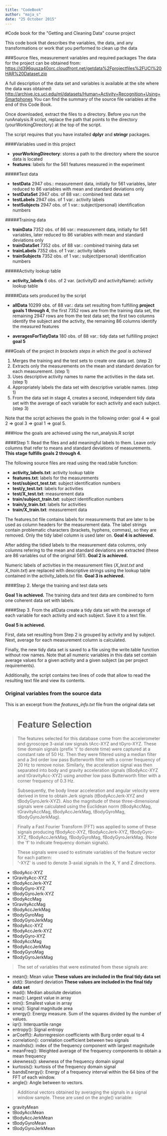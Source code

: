 ```yaml
---
title: "CodeBook"
author: "maja_s"
date: "25 October 2015"
---
```

#Code book for the "Getting and Cleaning Data" course project

This code book that describes the variables, the data, and any transformations or work that you performed to clean up the data

###Source files, measurement variables and required packages
The data for the project can be obtained from:
https://d396qusza40orc.cloudfront.net/getdata%2Fprojectfiles%2FUCI%20HAR%20Dataset.zip

A full description of the data set and variables is available at the site where the data was obtained: 
http://archive.ics.uci.edu/ml/datasets/Human+Activity+Recognition+Using+Smartphones
You can  find the summary of the source file variables at the end of this Code Book.

Once downloaded, extract the files to a directory. Before you run the runAnalysis.R script, replace the path that points to the directory (yourWorkingDirectory) at the top of the script.

The script requires that you have installed **dplyr** and **stringr** packages.

####Variables used in this project
- **yourWorkingDirectory**: stores a path to the directory where the source data is located
- **features**: labels for the 561 features measured in the experiment

#####Test data
- **testData** 2947 obs.: measurement data, initially for 561 variables, later reduced to 86 variables with mean and standard deviations only
- **testDataSet** 2947 obs. of 88 var.: combined test data set 
- **testLabels** 2947 obs. of 1 var.: activity labels
- **testSubjects** 2947 obs. of 1 var.: subject(personal) identification numbers

#####Training data
- **trainData** 7352 obs. of 86 var.: measurement data, initially for 561 variables, later reduced to 86 variables with mean and standard deviations only
- **trainDataSet** 7352 obs. of 88 var.: combined training data set
- **trainLabels** 7352 obs. of 1 var.: activity labels
- **trainSubjects** 7352 obs. of 1 var.: subject(personal) identification numbers

#####Activity lookup table
- **activity_labels** 6 obs. of 2 var. (activityID and activityName): activity lookup table

#####Data sets produced by the script
- **allData** 10299 obs. of 88 var.: data set resulting from fulfilling **project goals 1 through 4**, the first 7352 rows are from the training data set, the remaining 2947 rows are from the test data set; the first two columns identify the subject and the activity, the remaining 86 columns identify the measured features

- **averagesForTidyData** 180 obs. of 88 var.: tidy data set fulfilling project **goal 5**

###Goals of the project 
*In brackets steps in which the goal is achieved*
1. Merges the training and the test sets to create one data set. (step 2)
2. Extracts only the measurements on the mean and standard deviation for each measurement. (step 1)
3. Uses descriptive activity names to name the activities in the data set.  (step 1)
4. Appropriately labels the data set with descriptive variable names.  (step 1)
5. From the data set in stage 4, creates a second, independent tidy data set with the average of each variable for each activity and each subject.  (step 3)

Note that the script achieves the goals in the following order: goal 4 => goal 2 => goal 3 => goal 1 => goal 5.

###How the goals are achieved using the run_analysis.R script

####Step 1: Read the files and add meaningful labels to them. Leave only columns that refer to means and standard deviations of measurements.
**This stage fulfills goals 2 through 4.**

The following source files are read using the read.table function:

- **activity_labels.txt**: activity lookup table
- **features.txt**: labels for the measurements
- **test/subject_test.txt**: subject identification numbers
- **test/y_test.txt**: labels for activities
- **test/X_test.txt**: measurement data
- **train/subject_train.txt**: subject identification numbers
- **train/y_train.txt**: labels for activities
- **train/X_train.txt**: measurement data

The features.txt file contains labels for measurements that are later to be used as column headers for the measurement data. The label strings contain problematic characters (brackets, hyphens, commas), so they are removed. Only the tidy label column is used later on. **Goal 4 is achieved.**

After adding the tidied labels to the measurement data columns, only columns refering to the mean and standard deviations are extracted (these are 86 variables out of the original 561). **Goal 2 is achieved.**

Numeric labels of activities in the measurement files (*X_test.txt* and *X_train.txt*) are replaced with descriptive strings using the lookup table contained in the activity_labels.txt file. **Goal 3 is achieved.**

####Step 2. Merge the training and test data sets

**Goal 1 is achieved.**
The training data and test data are combined to form one coherent data set with labels. 

####Step 3. From the allData create a tidy data set with the average of each variable for each activity and each subject. Save it to a text file. 

**Goal 5 is achieved.**

First, data set resulting from Step 2 is grouped by activity and by subject. Next, average for each measurement column is calculated.

Finally, the new tidy data set is saved to a file using the write.table function without row names. Note that all numeric variables in this data set contain average values for a given activity and a given subject (as per project requirements).

Additionally, the script contains two lines of code that allow to read the resulting text file and view its contents.

### Original variables from the source data
This is an excerpt from the *features_info.txt* file from the original data set

> Feature Selection 
> =================

> The features selected for this database come from the accelerometer and gyroscope 3-axial raw signals tAcc-XYZ and tGyro-XYZ. These time domain signals (prefix 't' to denote time) were captured at a constant rate of 50 Hz. Then they were filtered using a median filter and a 3rd order low pass Butterworth filter with a corner frequency of 20 Hz to remove noise. Similarly, the acceleration signal was then separated into body and gravity acceleration signals (tBodyAcc-XYZ and tGravityAcc-XYZ) using another low pass Butterworth filter with a corner frequency of 0.3 Hz. 

> Subsequently, the body linear acceleration and angular velocity were derived in time to obtain Jerk signals (tBodyAccJerk-XYZ and tBodyGyroJerk-XYZ). Also the magnitude of these three-dimensional signals were calculated using the Euclidean norm (tBodyAccMag, tGravityAccMag, tBodyAccJerkMag, tBodyGyroMag, tBodyGyroJerkMag). 

> Finally a Fast Fourier Transform (FFT) was applied to some of these signals producing fBodyAcc-XYZ, fBodyAccJerk-XYZ, fBodyGyro-XYZ, fBodyAccJerkMag, fBodyGyroMag, fBodyGyroJerkMag. (Note the 'f' to indicate frequency domain signals). 

> These signals were used to estimate variables of the feature vector for each pattern:  
'-XYZ' is used to denote 3-axial signals in the X, Y and Z directions.

- tBodyAcc-XYZ
- tGravityAcc-XYZ
- tBodyAccJerk-XYZ
- tBodyGyro-XYZ
- tBodyGyroJerk-XYZ
- tBodyAccMag
- tGravityAccMag
- tBodyAccJerkMag
- tBodyGyroMag
- tBodyGyroJerkMag
- fBodyAcc-XYZ
- fBodyAccJerk-XYZ
- fBodyGyro-XYZ
- fBodyAccMag
- fBodyAccJerkMag
- fBodyGyroMag
- fBodyGyroJerkMag

> The set of variables that were estimated from these signals are: 

- mean(): Mean value **These values are included in the final tidy data set**
- std(): Standard deviation **These values are included in the final tidy data set**
- mad(): Median absolute deviation 
- max(): Largest value in array
- min(): Smallest value in array
- sma(): Signal magnitude area
- energy(): Energy measure. Sum of the squares divided by the number of values. 
- iqr(): Interquartile range 
- entropy(): Signal entropy
- arCoeff(): Autorregresion coefficients with Burg order equal to 4
- correlation(): correlation coefficient between two signals
- maxInds(): index of the frequency component with largest magnitude
- meanFreq(): Weighted average of the frequency components to obtain a mean frequency
- skewness(): skewness of the frequency domain signal 
- kurtosis(): kurtosis of the frequency domain signal 
- bandsEnergy(): Energy of a frequency interval within the 64 bins of the FFT of each window.
- angle(): Angle between to vectors.

> Additional vectors obtained by averaging the signals in a signal window sample. These are used on the angle() variable:

- gravityMean
- tBodyAccMean
- tBodyAccJerkMean
- tBodyGyroMean
- tBodyGyroJerkMean



